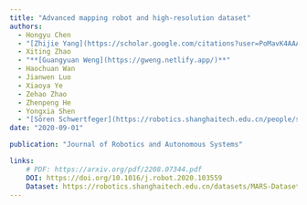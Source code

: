 ```yaml
---
title: "Advanced mapping robot and high-resolution dataset"
authors:
  - Hongyu Chen
  - "[Zhijie Yang](https://scholar.google.com/citations?user=PoMavK4AAAAJ&hl=zh-CN)"
  - Xiting Zhao
  - "**[Guangyuan Weng](https://gweng.netlify.app/)**"
  - Haochuan Wan
  - Jianwen Luo
  - Xiaoya Ye
  - Zehao Zhao
  - Zhenpeng He 
  - Yongxia Shen
  - "[Sören Schwertfeger](https://robotics.shanghaitech.edu.cn/people/soeren)"
date: "2020-09-01"

publication: "Journal of Robotics and Autonomous Systems"

links:
    # PDF: https://arxiv.org/pdf/2208.07344.pdf
    DOI: https://doi.org/10.1016/j.robot.2020.103559
    Dataset: https://robotics.shanghaitech.edu.cn/datasets/MARS-Dataset
---
```


